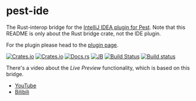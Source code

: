 # pest-ide

The Rust-interop bridge for the [IntelliJ IDEA plugin for Pest][jb].
Note that this README is only about the Rust bridge crate, not the IDE plugin.

For the plugin please head to the [plugin page][plugin].

[![Crates.io][cr-svg]][cr-url]
[![Crates.io][cv-svg]][cr-url]
[![Docs.rs][dv-svg]][dv-url]
[![JB][v-svg]][jb]
[![Build Status][tv-svg]][tv-url]
[![Build status][av-svg]][av-url]

 [cr-svg]: https://img.shields.io/crates/d/pest-ide.svg
 [cr-url]: https://crates.io/crates/pest-ide
 [cv-svg]: https://img.shields.io/crates/v/pest-ide.svg
 [d-svg]: https://img.shields.io/jetbrains/plugin/d/12046-pest.svg
 [v-svg]: https://img.shields.io/jetbrains/plugin/v/12046-pest.svg
 [jb]: https://plugins.jetbrains.com/plugin/12046-pest
 [tv-url]: https://travis-ci.org/pest-parser/intellij-pest
 [dv-svg]: https://docs.rs/mio/badge.svg
 [dv-url]: https://docs.rs/pest-ide
 [tv-svg]: https://travis-ci.org/pest-parser/intellij-pest.svg?branch=master
 [av-url]: https://ci.appveyor.com/project/dragostis/intellij-pest-3fx8c/branch/master
 [av-svg]: https://img.shields.io/appveyor/ci/dragostis/intellij-pest-3fx8c/master.svg?label=appveyor
 [plugin]: https://github.com/pest-parser/intellij-pest

There's a video about the *Live Preview* functionality,
which is based on this bridge.

+ [YouTube][YouTube]
+ [Bilibili][Bilibili]

 [YouTube]: https://www.youtube.com/watch?v=AnUhekAENm4
 [Bilibili]: https://www.bilibili.com/video/av49762905/
